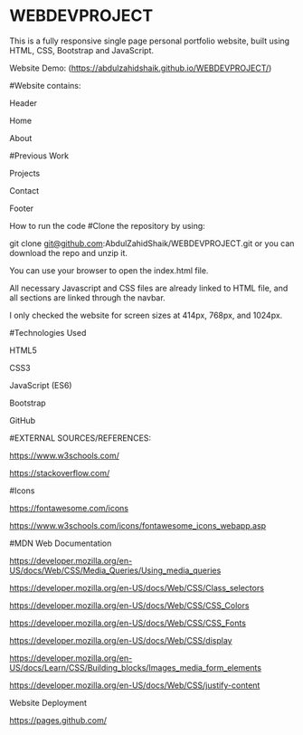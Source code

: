 # WEBDEVPROJECT

This is a fully responsive single page personal portfolio website, built using HTML, CSS, Bootstrap and JavaScript.

Website Demo: (https://abdulzahidshaik.github.io/WEBDEVPROJECT/)

#Website contains:

Header

Home

About

#Previous Work

Projects

Contact

Footer

How to run the code
#Clone the repository by using:

git clone git@github.com:AbdulZahidShaik/WEBDEVPROJECT.git or you can download the repo and unzip it. 

You can use your browser to open the index.html file. 

All necessary Javascript and CSS files are already linked to HTML file, and all sections are linked through the navbar.

I only checked the website for screen sizes at 414px, 768px, and 1024px.

#Technologies Used

HTML5

CSS3

JavaScript (ES6)

Bootstrap

GitHub

#EXTERNAL SOURCES/REFERENCES:

https://www.w3schools.com/

https://stackoverflow.com/

#Icons

https://fontawesome.com/icons

https://www.w3schools.com/icons/fontawesome_icons_webapp.asp


#MDN Web Documentation

https://developer.mozilla.org/en-US/docs/Web/CSS/Media_Queries/Using_media_queries

https://developer.mozilla.org/en-US/docs/Web/CSS/Class_selectors

https://developer.mozilla.org/en-US/docs/Web/CSS/CSS_Colors

https://developer.mozilla.org/en-US/docs/Web/CSS/CSS_Fonts

https://developer.mozilla.org/en-US/docs/Web/CSS/display

https://developer.mozilla.org/en-US/docs/Learn/CSS/Building_blocks/Images_media_form_elements

https://developer.mozilla.org/en-US/docs/Web/CSS/justify-content

Website Deployment

https://pages.github.com/
